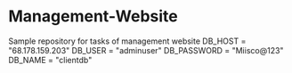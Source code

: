 # Management-Website
Sample repository for tasks of management website
    DB_HOST = "68.178.159.203"
    DB_USER = "adminuser"
    DB_PASSWORD = "Miisco@123"
    DB_NAME = "clientdb"
